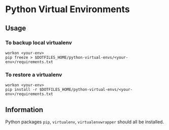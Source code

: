 Python Virtual Environments
===========================

Usage
-----

### To backup local virtualenv ###

```shell
workon <your-env>
pip freeze > $DOTFILES_HOME/python-virtual-envs/<your-env>/requirements.txt
```

### To restore a virtualenv ###

```shell
workon <your-env>
pip install -r $DOTFILES_HOME/python-virtual-envs/<your-env>/requirements.txt
```

Information
-----------

Python packages `pip`, `virtualenv`, `virtualenvwrapper` should all be installed.
